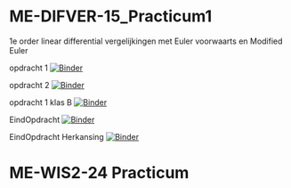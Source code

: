 # ME-DIFVER-15_Practicum1
1e order linear differential vergelijkingen met Euler voorwaarts en Modified Euler

opdracht 1
[![Binder](https://mybinder.org/badge_logo.svg)](https://mybinder.org/v2/gh/RaoulTj/ME-DIFVER-15_Practicum1/main?urlpath=tree%2F2425_Practicum1_Opdracht1_V4.ipynb)

opdracht 2
[![Binder](https://mybinder.org/badge_logo.svg)](https://mybinder.org/v2/gh/RaoulTj/ME-DIFVER-15_Practicum1/main?urlpath=tree%2F2425_Practicum1_Opdracht2_V1.ipynb)

opdracht 1 klas B
[![Binder](https://mybinder.org/badge_logo.svg)](https://mybinder.org/v2/gh/RaoulTj/ME-DIFVER-15_Practicum1/main?urlpath=tree%2F2425_Practicum1_Opdracht1_V5.ipynb)

EindOpdracht
[![Binder](https://mybinder.org/badge_logo.svg)](https://mybinder.org/v2/gh/RaoulTj/ME-DIFVER-15_Practicum1/main?urlpath=tree%2F2425_Practicum3_EindOpdracht_V1.ipynb)

EindOpdracht Herkansing
[![Binder](https://mybinder.org/badge_logo.svg)](https://mybinder.org/v2/gh/RaoulTj/ME-DIFVER-15_Practicum1/main?urlpath=tree%2F2425_Practicum3_HerEindOpdracht_V1_student.ipynb)

# ME-WIS2-24 Practicum
